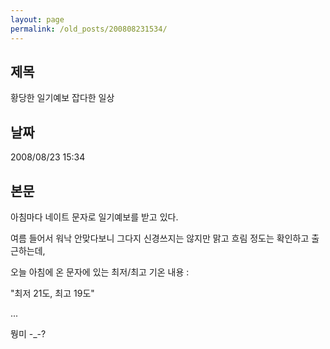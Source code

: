 ```yaml
---
layout: page
permalink: /old_posts/200808231534/
---
```


## 제목
황당한 일기예보 잡다한 일상

## 날짜
2008/08/23 15:34

## 본문
아침마다 네이트 문자로 일기예보를 받고 있다.

여름 들어서 워낙 안맞다보니 그다지 신경쓰지는 않지만 맑고 흐림 정도는 확인하고 출근하는데,

오늘 아침에 온 문자에 있는 최저/최고 기온 내용 :

"최저 21도, 최고 19도"

...



뭥미 -_-?